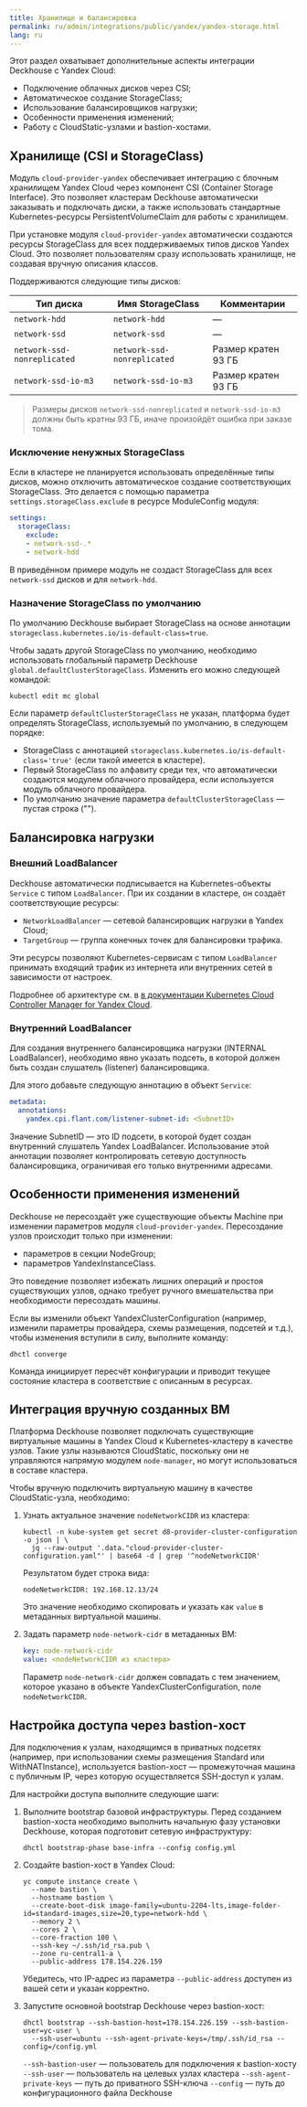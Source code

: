 ```yaml
---
title: Хранилище и балансировка
permalink: ru/admin/integrations/public/yandex/yandex-storage.html
lang: ru
---
```


Этот раздел охватывает дополнительные аспекты интеграции Deckhouse с Yandex Cloud:

- Подключение облачных дисков через CSI;
- Автоматическое создание StorageClass;
- Использование балансировщиков нагрузки;
- Особенности применения изменений;
- Работу с CloudStatic-узлами и bastion-хостами.

## Хранилище (CSI и StorageClass)

Модуль `cloud-provider-yandex` обеспечивает интеграцию с блочным хранилищем Yandex Cloud через компонент CSI (Container Storage Interface). Это позволяет кластерам Deckhouse автоматически заказывать и подключать диски, а также использовать стандартные Kubernetes-ресурсы PersistentVolumeClaim для работы с хранилищем.

При установке модуля `cloud-provider-yandex` автоматически создаются ресурсы StorageClass для всех поддерживаемых типов дисков Yandex Cloud. Это позволяет пользователям сразу использовать хранилище, не создавая вручную описания классов.

Поддерживаются следующие типы дисков:

| Тип диска                 | Имя StorageClass          | Комментарии              |
|--------------------------|---------------------------|--------------------------|
| `network-hdd`            | `network-hdd`             | —                        |
| `network-ssd`            | `network-ssd`             | —                        |
| `network-ssd-nonreplicated` | `network-ssd-nonreplicated` | Размер кратен 93 ГБ      |
| `network-ssd-io-m3`      | `network-ssd-io-m3`       | Размер кратен 93 ГБ      |

> Размеры дисков `network-ssd-nonreplicated` и `network-ssd-io-m3` должны быть кратны 93 ГБ, иначе произойдёт ошибка при заказе тома.

### Исключение ненужных StorageClass

Если в кластере не планируется использовать определённые типы дисков, можно отключить автоматическое создание соответствующих StorageClass. Это делается с помощью параметра `settings.storageClass.exclude` в ресурсе ModuleConfig модуля:

```yaml
settings:
  storageClass:
    exclude:
    - network-ssd-.*
    - network-hdd
```

В приведённом примере модуль не создаст StorageClass для всех `network-ssd` дисков и для `network-hdd`.

### Назначение StorageClass по умолчанию

По умолчанию Deckhouse выбирает StorageClass на основе аннотации `storageclass.kubernetes.io/is-default-class=true`.

Чтобы задать другой StorageClass по умолчанию, необходимо использовать глобальный параметр Deckhouse `global.defaultClusterStorageClass`. Изменить его можно следующей командой:

```console
kubectl edit mc global
```

Если параметр `defaultClusterStorageClass` не указан, платформа будет определять StorageClass, используемый по умолчанию, в следующем порядке:

- StorageClass с аннотацией `storageclass.kubernetes.io/is-default-class='true'` (если такой имеется в кластере).
- Первый StorageClass по алфавиту среди тех, что автоматически создаются модулем облачного провайдера, если используется модуль облачного провайдера.
- По умолчанию значение параметра `defaultClusterStorageClass` — пустая строка ("").

## Балансировка нагрузки

### Внешний LoadBalancer

Deckhouse автоматически подписывается на Kubernetes-объекты `Service` с типом `LoadBalancer`. При их создании в кластере, он создаёт соответствующие ресурсы:

- `NetworkLoadBalancer` — сетевой балансировщик нагрузки в Yandex Cloud;
- `TargetGroup` — группа конечных точек для балансировки трафика.

Эти ресурсы позволяют Kubernetes-сервисам с типом `LoadBalancer` принимать входящий трафик из интернета или внутренних сетей в зависимости от настроек.

Подробнее об архитектуре см. в [в документации Kubernetes Cloud Controller Manager for Yandex Cloud](https://github.com/flant/yandex-cloud-controller-manager).

### Внутренний LoadBalancer

Для создания внутреннего балансировщика нагрузки (INTERNAL LoadBalancer), необходимо явно указать подсеть, в которой должен быть создан слушатель (listener) балансировщика.

Для этого добавьте следующую аннотацию в объект `Service`:

```yaml
metadata:
  annotations:
    yandex.cpi.flant.com/listener-subnet-id: <SubnetID>
```

Значение SubnetID — это ID подсети, в которой будет создан внутренний слушатель Yandex LoadBalancer. Использование этой аннотации позволяет контролировать сетевую доступность балансировщика, ограничивая его только внутренними адресами.

## Особенности применения изменений

Deckhouse не пересоздаёт уже существующие объекты Machine при изменении параметров модуля `cloud-provider-yandex`.
Пересоздание узлов происходит только при изменении:

- параметров в секции NodeGroup;
- параметров YandexInstanceClass.

Это поведение позволяет избежать лишних операций и простоя существующих узлов, однако требует ручного вмешательства при необходимости пересоздать машины.

Если вы изменили объект YandexClusterConfiguration (например, изменили параметры провайдера, схемы размещения, подсетей и т.д.), чтобы изменения вступили в силу, выполните команду:

```console
dhctl converge
```

Команда инициирует пересчёт конфигурации и приводит текущее состояние кластера в соответствие с описанным в ресурсах.

## Интеграция вручную созданных ВМ

Платформа Deckhouse позволяет подключать существующие виртуальные машины в Yandex Cloud к Kubernetes-кластеру в качестве узлов. Такие узлы называются CloudStatic, поскольку они не управляются напрямую модулем `node-manager`, но могут использоваться в составе кластера.

Чтобы вручную подключить виртуальную машину в качестве CloudStatic-узла, необходимо:

1. Узнать актуальное значение `nodeNetworkCIDR` из кластера:

   ```console
   kubectl -n kube-system get secret d8-provider-cluster-configuration -o json | \
     jq --raw-output '.data."cloud-provider-cluster-configuration.yaml"' | base64 -d | grep '^nodeNetworkCIDR'
   ```

   Результатом будет строка вида:

   ```console
   nodeNetworkCIDR: 192.168.12.13/24
   ```

   Это значение необходимо скопировать и указать как `value` в метаданных виртуальной машины.

1. Задать параметр `node-network-cidr` в метаданных ВМ:

   ```yaml
   key: node-network-cidr
   value: <nodeNetworkCIDR из кластера>
   ```

   Параметр `node-network-cidr` должен совпадать с тем значением, которое указано в объекте YandexClusterConfiguration, поле `nodeNetworkCIDR`.

## Настройка доступа через bastion-хост

Для подключения к узлам, находящимся в приватных подсетях (например, при использовании схемы размещения Standard или WithNATInstance), используется bastion-хост — промежуточная машина с публичным IP, через которую осуществляется SSH-доступ к узлам.

Для настройки доступа выполните следующие шаги:

1. Выполните bootstrap базовой инфраструктуры. Перед созданием bastion-хоста необходимо выполнить начальную фазу установки Deckhouse, которая подготовит сетевую инфраструктуру:

   ```console
   dhctl bootstrap-phase base-infra --config config.yml
   ```

1. Создайте bastion-хост в Yandex Cloud:

   ```console
   yc compute instance create \
     --name bastion \
     --hostname bastion \
     --create-boot-disk image-family=ubuntu-2204-lts,image-folder-id=standard-images,size=20,type=network-hdd \
     --memory 2 \
     --cores 2 \
     --core-fraction 100 \
     --ssh-key ~/.ssh/id_rsa.pub \
     --zone ru-central1-a \
     --public-address 178.154.226.159
   ```

   Убедитесь, что IP-адрес из параметра `--public-address` доступен из вашей сети и указан корректно.

1. Запустите основной bootstrap Deckhouse через bastion-хост:

   ```console
   dhctl bootstrap --ssh-bastion-host=178.154.226.159 --ssh-bastion-user=yc-user \
     --ssh-user=ubuntu --ssh-agent-private-keys=/tmp/.ssh/id_rsa --config=/config.yml
   ```

   `--ssh-bastion-user` — пользователь для подключения к bastion-хосту
   `--ssh-user` — пользователь на целевых узлах кластера
   `--ssh-agent-private-keys` — путь до приватного SSH-ключа
   `--config` — путь до конфигурационного файла Deckhouse
